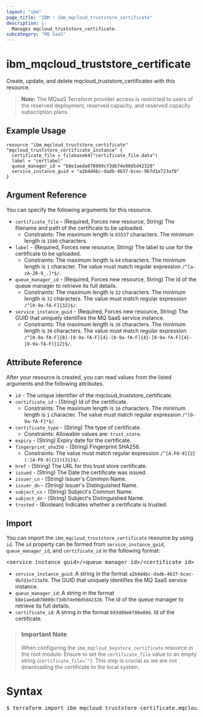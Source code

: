 ```yaml
---
layout: "ibm"
page_title: "IBM : ibm_mqcloud_truststore_certificate"
description: |-
  Manages mqcloud_truststore_certificate.
subcategory: "MQ SaaS"
---
```


# ibm_mqcloud_truststore_certificate

Create, update, and delete mqcloud_truststore_certificates with this resource.

> **Note:** The MQaaS Terraform provider access is restricted to users of the reserved deployment, reserved capacity, and reserved capacity subscription plans.

## Example Usage

```hcl
resource "ibm_mqcloud_truststore_certificate" "mqcloud_truststore_certificate_instance" {
  certificate_file = filebase64("certificate_file.data")
  label = "certlabel"
  queue_manager_id = "b8e1aeda078009cf3db74e90d5d42328"
  service_instance_guid = "a2b4d4bc-dadb-4637-bcec-9b7d1e723af8"
}
```

## Argument Reference

You can specify the following arguments for this resource.

* `certificate_file` - (Required, Forces new resource, String) The filename and path of the certificate to be uploaded.
  * Constraints: The maximum length is `65537` characters. The minimum length is `1500` characters.
* `label` - (Required, Forces new resource, String) The label to use for the certificate to be uploaded.
  * Constraints: The maximum length is `64` characters. The minimum length is `1` character. The value must match regular expression `/^[a-zA-Z0-9_.]*$/`.
* `queue_manager_id` - (Required, Forces new resource, String) The id of the queue manager to retrieve its full details.
  * Constraints: The maximum length is `32` characters. The minimum length is `32` characters. The value must match regular expression `/^[0-9a-fA-F]{32}$/`.
* `service_instance_guid` - (Required, Forces new resource, String) The GUID that uniquely identifies the MQ SaaS service instance.
  * Constraints: The maximum length is `36` characters. The minimum length is `36` characters. The value must match regular expression `/^[0-9a-fA-F]{8}-[0-9a-fA-F]{4}-[0-9a-fA-F]{4}-[0-9a-fA-F]{4}-[0-9a-fA-F]{12}$/`.

## Attribute Reference

After your resource is created, you can read values from the listed arguments and the following attributes.

* `id` - The unique identifier of the mqcloud_truststore_certificate.
* `certificate_id` - (String) Id of the certificate.
  * Constraints: The maximum length is `16` characters. The minimum length is `1` character. The value must match regular expression `/^[0-9a-fA-F]*$/`.
* `certificate_type` - (String) The type of certificate.
  * Constraints: Allowable values are: `trust_store`.
* `expiry` - (String) Expiry date for the certificate.
* `fingerprint_sha256` - (String) Fingerprint SHA256.
  * Constraints: The value must match regular expression `/^[A-F0-9]{2}(:[A-F0-9]{2}){31}$/`.
* `href` - (String) The URL for this trust store certificate.
* `issued` - (String) The Date the certificate was issued.
* `issuer_cn` - (String) Issuer's Common Name.
* `issuer_dn` - (String) Issuer's Distinguished Name.
* `subject_cn` - (String) Subject's Common Name.
* `subject_dn` - (String) Subject's Distinguished Name.
* `trusted` - (Boolean) Indicates whether a certificate is trusted.


## Import

You can import the `ibm_mqcloud_truststore_certificate` resource by using `id`.
The `id` property can be formed from `service_instance_guid`, `queue_manager_id`, and `certificate_id` in the following format:

<pre>
&lt;service_instance_guid&gt;/&lt;queue_manager_id&gt;/&lt;certificate_id&gt;
</pre>
* `service_instance_guid`: A string in the format `a2b4d4bc-dadb-4637-bcec-9b7d1e723af8`. The GUID that uniquely identifies the MQ SaaS service instance.
* `queue_manager_id`: A string in the format `b8e1aeda078009cf3db74e90d5d42328`. The id of the queue manager to retrieve its full details.
* `certificate_id`: A string in the format `693d09e6f00e89d`. Id of the certificate.

> ### Important Note
> When configuring the `ibm_mqcloud_keystore_certificate` resource in the root module:
> Ensure to set the `certificate_file` value to an empty string (`certificate_file=""`). This step is crucial as we are not downloading the certificate to the local system.

# Syntax
<pre>
$ terraform import ibm_mqcloud_truststore_certificate.mqcloud_truststore_certificate &lt;service_instance_guid&gt;/&lt;queue_manager_id&gt;/&lt;certificate_id&gt;
</pre>
